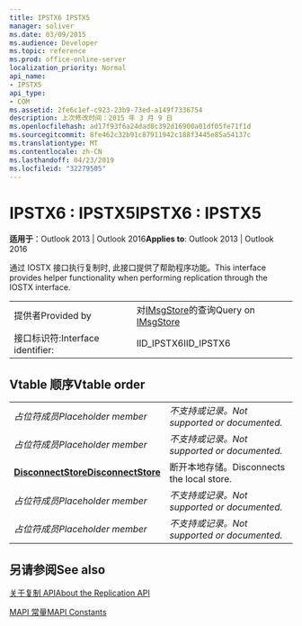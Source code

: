```yaml
---
title: IPSTX6 IPSTX5
manager: soliver
ms.date: 03/09/2015
ms.audience: Developer
ms.topic: reference
ms.prod: office-online-server
localization_priority: Normal
api_name:
- IPSTX5
api_type:
- COM
ms.assetid: 2fe6c1ef-c923-23b9-73ed-a149f7336754
description: 上次修改时间：2015 年 3 月 9 日
ms.openlocfilehash: ad17f93f6a24dad8c392d16900a01df05fe71f1d
ms.sourcegitcommit: 8fe462c32b91c87911942c188f3445e85a54137c
ms.translationtype: MT
ms.contentlocale: zh-CN
ms.lasthandoff: 04/23/2019
ms.locfileid: "32279505"
---
```

# <a name="ipstx6--ipstx5"></a><span data-ttu-id="d6309-103">IPSTX6 : IPSTX5</span><span class="sxs-lookup"><span data-stu-id="d6309-103">IPSTX6 : IPSTX5</span></span>

  
  
<span data-ttu-id="d6309-104">**适用于**：Outlook 2013 | Outlook 2016</span><span class="sxs-lookup"><span data-stu-id="d6309-104">**Applies to**: Outlook 2013 | Outlook 2016</span></span> 
  
<span data-ttu-id="d6309-105">通过 IOSTX 接口执行复制时, 此接口提供了帮助程序功能。</span><span class="sxs-lookup"><span data-stu-id="d6309-105">This interface provides helper functionality when performing replication through the IOSTX interface.</span></span>
  
|||
|:-----|:-----|
|<span data-ttu-id="d6309-106">提供者</span><span class="sxs-lookup"><span data-stu-id="d6309-106">Provided by</span></span>  <br/> |<span data-ttu-id="d6309-107">对[IMsgStore](imsgstoreimapiprop.md)的查询</span><span class="sxs-lookup"><span data-stu-id="d6309-107">Query on [IMsgStore](imsgstoreimapiprop.md)</span></span> <br/> |
|<span data-ttu-id="d6309-108">接口标识符:</span><span class="sxs-lookup"><span data-stu-id="d6309-108">Interface identifier:</span></span>  <br/> |<span data-ttu-id="d6309-109">IID_IPSTX6</span><span class="sxs-lookup"><span data-stu-id="d6309-109">IID_IPSTX6</span></span>  <br/> |
   
## <a name="vtable-order"></a><span data-ttu-id="d6309-110">Vtable 顺序</span><span class="sxs-lookup"><span data-stu-id="d6309-110">Vtable order</span></span>

|||
|:-----|:-----|
| <span data-ttu-id="d6309-111">*占位符成员*</span><span class="sxs-lookup"><span data-stu-id="d6309-111">*Placeholder member*</span></span>  <br/> | <span data-ttu-id="d6309-112">*不支持或记录。*</span><span class="sxs-lookup"><span data-stu-id="d6309-112">*Not supported or documented.*</span></span>  <br/> |
| <span data-ttu-id="d6309-113">*占位符成员*</span><span class="sxs-lookup"><span data-stu-id="d6309-113">*Placeholder member*</span></span>  <br/> | <span data-ttu-id="d6309-114">*不支持或记录。*</span><span class="sxs-lookup"><span data-stu-id="d6309-114">*Not supported or documented.*</span></span>  <br/> |
|<span data-ttu-id="d6309-115">**[DisconnectStore](ipstx6-disconnectstore.md)**</span><span class="sxs-lookup"><span data-stu-id="d6309-115">**[DisconnectStore](ipstx6-disconnectstore.md)**</span></span> <br/> |<span data-ttu-id="d6309-116">断开本地存储。</span><span class="sxs-lookup"><span data-stu-id="d6309-116">Disconnects the local store.</span></span>  <br/> |
| <span data-ttu-id="d6309-117">*占位符成员*</span><span class="sxs-lookup"><span data-stu-id="d6309-117">*Placeholder member*</span></span>  <br/> | <span data-ttu-id="d6309-118">*不支持或记录。*</span><span class="sxs-lookup"><span data-stu-id="d6309-118">*Not supported or documented.*</span></span>  <br/> |
| <span data-ttu-id="d6309-119">*占位符成员*</span><span class="sxs-lookup"><span data-stu-id="d6309-119">*Placeholder member*</span></span>  <br/> | <span data-ttu-id="d6309-120">*不支持或记录。*</span><span class="sxs-lookup"><span data-stu-id="d6309-120">*Not supported or documented.*</span></span>  <br/> |
   
## <a name="see-also"></a><span data-ttu-id="d6309-121">另请参阅</span><span class="sxs-lookup"><span data-stu-id="d6309-121">See also</span></span>



[<span data-ttu-id="d6309-122">关于复制 API</span><span class="sxs-lookup"><span data-stu-id="d6309-122">About the Replication API</span></span>](about-the-replication-api.md)
  
[<span data-ttu-id="d6309-123">MAPI 常量</span><span class="sxs-lookup"><span data-stu-id="d6309-123">MAPI Constants</span></span>](mapi-constants.md)

